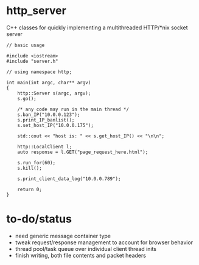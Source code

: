 # http_server
C++ classes for quickly implementing a multithreaded HTTP/\*nix socket server
```
// basic usage

#include <iostream>
#include "server.h"

// using namespace http;

int main(int argc, char** argv)
{
    http::Server s(argc, argv);
    s.go();

    /* any code may run in the main thread */
    s.ban_IP("10.0.0.123");
    s.print_IP_banlist();
    s.set_host_IP("10.0.0.175");

    std::cout << "host is: " << s.get_host_IP() << "\n\n";

    http::LocalClient l;
    auto response = l.GET("page_request_here.html");

    s.run_for(60);
    s.kill();

    s.print_client_data_log("10.0.0.789");

    return 0;
}
```

# to-do/status
- need generic message container type
- tweak request/response management to account for browser behavior
- thread pool/task queue over individual client thread inits
- finish writing, both file contents and packet headers
